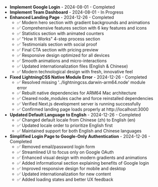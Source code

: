 - **Implement Google Login** - 2024-08-01 - Completed
- **Implement Team Dashboard** - 2024-08-01 - In Progress
- **Enhanced Landing Page** - 2024-12-26 - Completed
  - ✅ Modern hero section with gradient backgrounds and animations
  - ✅ Comprehensive features section with 6 key features and icons
  - ✅ Statistics section with animated counters
  - ✅ "How It Works" 4-step process section
  - ✅ Testimonials section with social proof
  - ✅ Final CTA section with pricing preview
  - ✅ Responsive design optimized for all devices
  - ✅ Smooth animations and micro-interactions
  - ✅ Updated internationalization files (English & Chinese)
  - ✅ Modern technological design with fresh, innovative feel
- **Fixed LightningCSS Native Module Error** - 2024-12-26 - Completed
  - ✅ Resolved missing '../lightningcss.darwin-arm64.node' module error
  - ✅ Rebuilt native dependencies for ARM64 Mac architecture
  - ✅ Cleared node_modules cache and force reinstalled dependencies
  - ✅ Verified Next.js development server is running successfully
  - ✅ Confirmed landing page loads properly at http://localhost:3000
- **Updated Default Language to English** - 2024-12-26 - Completed
  - ✅ Changed default locale from Chinese (zh) to English (en)
  - ✅ Updated locale order to prioritize English first
  - ✅ Maintained support for both English and Chinese languages
- **Simplified Login Page to Google-Only Authentication** - 2024-12-26 - Completed
  - ✅ Removed email/password login form
  - ✅ Streamlined UI to focus only on Google OAuth
  - ✅ Enhanced visual design with modern gradients and animations
  - ✅ Added informational section explaining benefits of Google login
  - ✅ Improved responsive design for mobile and desktop
  - ✅ Updated internationalization for new content
  - ✅ Added loading states and better UX feedback
